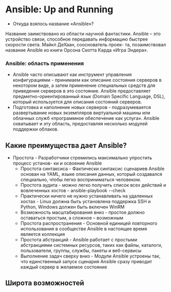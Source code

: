 
# Ansible: Up and Running

- Откуда взялось название «Ansible»?

Название заимствовано из области научной фантастики. Ansible – это устройство связи, способное передавать информацию быстрее скорости света. Майкл ДеХаан, сооснователь проек- та, позаимствовал название Ansible из книги Орсона Скотта Карда «Игра Эндера».

### Ansible: область применения
- Ansible часто описывают как инструмент управления конфигурациями - принимаем как описание состояния серверов в некотором виде, а затем применение специальных средств для приведения серверов в это состояние. Ansible предоставляет предметно-ориентированный язык (Domain Specific Language, DSL), который используется для описания состояний серверов.
- Подготовка и наполнение новых серверов - подразумевается развертывание новых экземпляров виртуальной машины или облачных служб «программное обеспечение как услуга». Ansible охватывает и эту область, предоставляя несколько модулей поддержки облаков.
## Какие преимущества дает Ansible?
- Простота - Разработчики стремились максимально упростить процесс установ- ки и освоение Ansible
  - Простота синтаксиса - Фактически синтаксис сценариев Ansible основан на YAML, языке описания данных, который создавался специально, чтобы легко восприниматься человеком.
  - Простота аудита - можно легко получить список всех действий и вовлеченных хостов - ansible-playbook --check
  - Практически ничего не нужно устанавливать на удаленных хостаx - Linux должна быть установлена поддержка SSH и Python, Windows должен быть включен WinRM
  - Возможность масштабирования вниз - простое должно оставаться простым, а сложное – возможным
  - Простота распространения - Основной единицей повторного использования в сообществе Ansible в настоящее время является коллекция
  - Простота абстракций - Ansible работает с простыми абстракциями системных ресурсов, таких как файлы, каталоги, пользователи, группы, службы, пакеты и веб-сервисы
  - Выполнение задач сверху вниз - Модули Ansible устроены так, что единственный запуск сценария Ansible сразу приводит каждый сервер в желаемое состояние
 
## Широта возможностей
